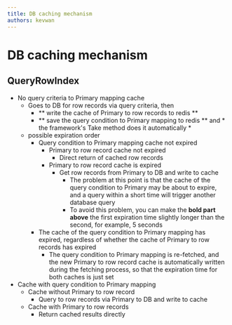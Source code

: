 ```yaml
---
title: DB caching mechanism
authors: kevwan
---
```


# DB caching mechanism

## QueryRowIndex

* No query criteria to Primary mapping cache
  * Goes to DB for row records via query criteria, then
    * ** write the cache of Primary to row records to redis **
    * ** save the query condition to Primary mapping to redis ** and * the framework's Take method does it automatically *
  * possible expiration order
    * Query condition to Primary mapping cache not expired
      * Primary to row record cache not expired
        * Direct return of cached row records
      * Primary to row record cache is expired
        * Get row records from Primary to DB and write to cache
          * The problem at this point is that the cache of the query condition to Primary may be about to expire, and a query within a short time will trigger another database query
          * To avoid this problem, you can make the **bold part above** the first expiration time slightly longer than the second, for example, 5 seconds
    * The cache of the query condition to Primary mapping has expired, regardless of whether the cache of Primary to row records has expired
      * The query condition to Primary mapping is re-fetched, and the new Primary to row record cache is automatically written during the fetching process, so that the expiration time for both caches is just set
* Cache with query condition to Primary mapping
  * Cache without Primary to row record
    * Query to row records via Primary to DB and write to cache
  * Cache with Primary to row records
    * Return cached results directly
